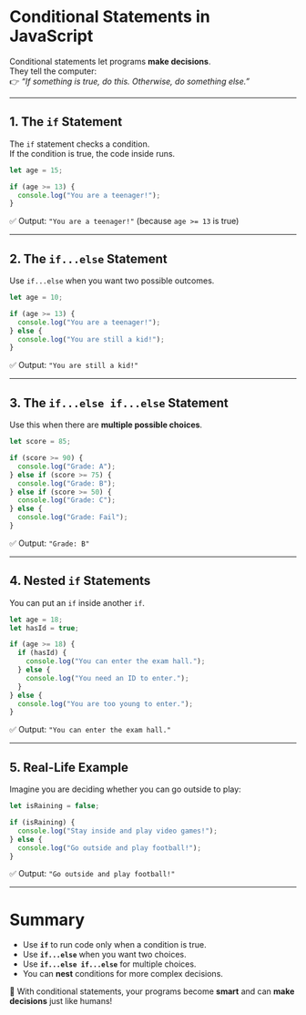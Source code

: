 # Conditional Statements in JavaScript

Conditional statements let programs **make decisions**.  
They tell the computer:  
👉 *“If something is true, do this. Otherwise, do something else.”*

---

## 1. The `if` Statement
The `if` statement checks a condition.  
If the condition is true, the code inside runs.

```js
let age = 15;

if (age >= 13) {
  console.log("You are a teenager!");
}
````

✅ Output: `"You are a teenager!"` (because `age >= 13` is true)

---

## 2. The `if...else` Statement

Use `if...else` when you want two possible outcomes.

```js
let age = 10;

if (age >= 13) {
  console.log("You are a teenager!");
} else {
  console.log("You are still a kid!");
}
```

✅ Output: `"You are still a kid!"`

---

## 3. The `if...else if...else` Statement

Use this when there are **multiple possible choices**.

```js
let score = 85;

if (score >= 90) {
  console.log("Grade: A");
} else if (score >= 75) {
  console.log("Grade: B");
} else if (score >= 50) {
  console.log("Grade: C");
} else {
  console.log("Grade: Fail");
}
```

✅ Output: `"Grade: B"`

---

## 4. Nested `if` Statements

You can put an `if` inside another `if`.

```js
let age = 18;
let hasId = true;

if (age >= 18) {
  if (hasId) {
    console.log("You can enter the exam hall.");
  } else {
    console.log("You need an ID to enter.");
  }
} else {
  console.log("You are too young to enter.");
}
```

✅ Output: `"You can enter the exam hall."`

---

## 5. Real-Life Example

Imagine you are deciding whether you can go outside to play:

```js
let isRaining = false;

if (isRaining) {
  console.log("Stay inside and play video games!");
} else {
  console.log("Go outside and play football!");
}
```

✅ Output: `"Go outside and play football!"`

---

# Summary

* Use **`if`** to run code only when a condition is true.
* Use **`if...else`** when you want two choices.
* Use **`if...else if...else`** for multiple choices.
* You can **nest** conditions for more complex decisions.

🎉 With conditional statements, your programs become **smart** and can **make decisions** just like humans!
